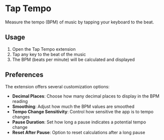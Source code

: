 # Tap Tempo

Measure the tempo (BPM) of music by tapping your keyboard to the beat.

## Usage

1. Open the Tap Tempo extension
2. Tap any key to the beat of the music
3. The BPM (beats per minute) will be calculated and displayed


## Preferences

The extension offers several customization options:

- **Decimal Places**: Choose how many decimal places to display in the BPM reading
- **Smoothing**: Adjust how much the BPM values are smoothed
- **Tempo Change Sensitivity**: Control how sensitive the app is to tempo changes
- **Pause Duration**: Set how long a pause indicates a potential tempo change
- **Reset After Pause**: Option to reset calculations after a long pause
